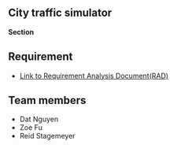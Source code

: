 ## City traffic simulator

**Section** <br> 


## Requirement
- [Link to Requirement Analysis Document(RAD)](https://1drv.ms/w/s!Ao4rMqb_sxm7hLUf-XdQlYHJ8v6mWw)
## Team members
- Dat Nguyen 
- Zoe Fu
- Reid Stagemeyer




